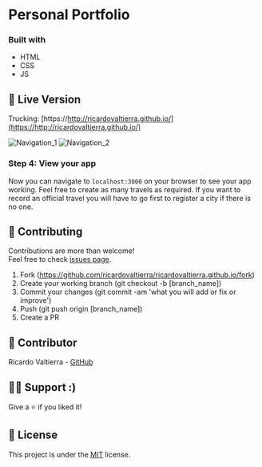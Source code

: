 Personal Portfolio
==============

### Built with

- HTML
- CSS
- JS

## :deciduous_tree: Live Version
Trucking: [https://http://ricardovaltierra.github.io/](https://http://ricardovaltierra.github.io/)

![Navigation_1](app/assets/images/nav_1.gif) ![Navigation_2](app/assets/images/nav_2.gif)

### Step 4: View your app
Now you can navigate to `localhost:3000` on your browser to see your app working.
Feel free to create as many travels as required. If you want to record an official travel you will have to go first to register a city if there is no one.

## 🤝 Contributing

Contributions are more than welcome!<br/>Feel free to check [issues page](https://github.com/ricardovaltierra/ricardovaltierra.github.io/issues).


1. Fork (https://github.com/ricardovaltierra/ricardovaltierra.github.io/fork)
2. Create your working branch (git checkout -b [branch_name])
3. Commit your changes (git commit -am 'what you will add or fix or improve')
4. Push (git push origin [branch_name])
5. Create a PR

## 🤖 Contributor

Ricardo Valtierra - [GitHub](https://github.com/ricardovaltierra)

## 🙋‍♂ Support :)

Give a ⭐️ if you liked it!

## 📝 License

This project is under the [MIT](LICENSE) license.
